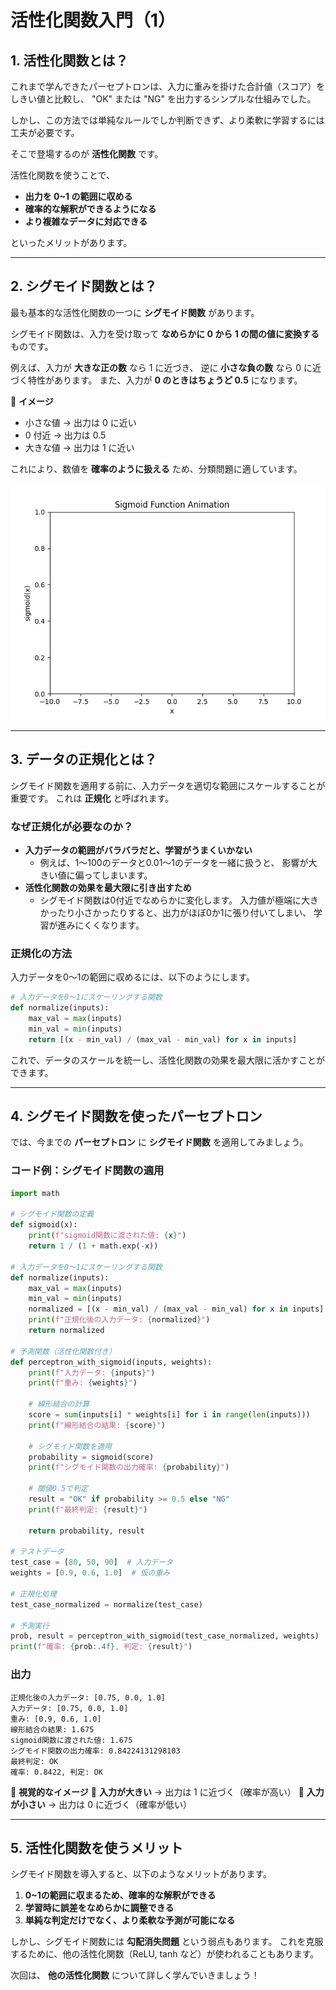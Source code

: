 # 活性化関数入門（1）

## 1. 活性化関数とは？

これまで学んできたパーセプトロンは、入力に重みを掛けた合計値（スコア）をしきい値と比較し、
"OK" または "NG" を出力するシンプルな仕組みでした。

しかし、この方法では単純なルールでしか判断できず、より柔軟に学習するには工夫が必要です。

そこで登場するのが **活性化関数** です。

活性化関数を使うことで、
- **出力を 0~1 の範囲に収める**
- **確率的な解釈ができるようになる**
- **より複雑なデータに対応できる**

といったメリットがあります。

---

## 2. シグモイド関数とは？

最も基本的な活性化関数の一つに **シグモイド関数** があります。

シグモイド関数は、入力を受け取って **なめらかに 0 から 1 の間の値に変換する** ものです。

例えば、入力が **大きな正の数** なら 1 に近づき、
逆に **小さな負の数** なら 0 に近づく特性があります。
また、入力が **0 のときはちょうど 0.5** になります。

📌 **イメージ**
- 小さな値 → 出力は 0 に近い
- 0 付近 → 出力は 0.5
- 大きな値 → 出力は 1 に近い

これにより、数値を **確率のように扱える** ため、分類問題に適しています。

![Sigmoid Animation](gif/sigmoid_animation.gif)

---

## 3. データの正規化とは？

シグモイド関数を適用する前に、入力データを適切な範囲にスケールすることが重要です。
これは **正規化** と呼ばれます。

### **なぜ正規化が必要なのか？**

- **入力データの範囲がバラバラだと、学習がうまくいかない**
  - 例えば、1～100のデータと0.01～1のデータを一緒に扱うと、
    影響が大きい値に偏ってしまいます。
- **活性化関数の効果を最大限に引き出すため**
  - シグモイド関数は0付近でなめらかに変化します。
    入力値が極端に大きかったり小さかったりすると、出力がほぼ0か1に張り付いてしまい、
    学習が進みにくくなります。

### **正規化の方法**

入力データを0～1の範囲に収めるには、以下のようにします。
```python
# 入力データを0～1にスケーリングする関数
def normalize(inputs):
    max_val = max(inputs)
    min_val = min(inputs)
    return [(x - min_val) / (max_val - min_val) for x in inputs]
```

これで、データのスケールを統一し、活性化関数の効果を最大限に活かすことができます。

---

## 4. シグモイド関数を使ったパーセプトロン

では、今までの **パーセプトロン** に **シグモイド関数** を適用してみましょう。

### **コード例：シグモイド関数の適用**
```python
import math

# シグモイド関数の定義
def sigmoid(x):
    print(f"sigmoid関数に渡された値: {x}")
    return 1 / (1 + math.exp(-x))

# 入力データを0～1にスケーリングする関数
def normalize(inputs):
    max_val = max(inputs)
    min_val = min(inputs)
    normalized = [(x - min_val) / (max_val - min_val) for x in inputs]
    print(f"正規化後の入力データ: {normalized}")
    return normalized

# 予測関数（活性化関数付き）
def perceptron_with_sigmoid(inputs, weights):
    print(f"入力データ: {inputs}")
    print(f"重み: {weights}")
    
    # 線形結合の計算
    score = sum(inputs[i] * weights[i] for i in range(len(inputs)))
    print(f"線形結合の結果: {score}")
    
    # シグモイド関数を適用
    probability = sigmoid(score)
    print(f"シグモイド関数の出力確率: {probability}")
    
    # 閾値0.5で判定
    result = "OK" if probability >= 0.5 else "NG"
    print(f"最終判定: {result}")
    
    return probability, result

# テストデータ
test_case = [80, 50, 90]  # 入力データ
weights = [0.9, 0.6, 1.0]  # 仮の重み

# 正規化処理
test_case_normalized = normalize(test_case)

# 予測実行
prob, result = perceptron_with_sigmoid(test_case_normalized, weights)
print(f"確率: {prob:.4f}, 判定: {result}")
```

### **出力**
```
正規化後の入力データ: [0.75, 0.0, 1.0]
入力データ: [0.75, 0.0, 1.0]
重み: [0.9, 0.6, 1.0]
線形結合の結果: 1.675
sigmoid関数に渡された値: 1.675
シグモイド関数の出力確率: 0.84224131298103
最終判定: OK
確率: 0.8422, 判定: OK
```

📌 **視覚的なイメージ**
🔵 **入力が大きい** → 出力は 1 に近づく（確率が高い）
🔴 **入力が小さい** → 出力は 0 に近づく（確率が低い）

---

## 5. 活性化関数を使うメリット

シグモイド関数を導入すると、以下のようなメリットがあります。

1. **0~1の範囲に収まるため、確率的な解釈ができる**
2. **学習時に誤差をなめらかに調整できる**
3. **単純な判定だけでなく、より柔軟な予測が可能になる**

しかし、シグモイド関数には **勾配消失問題** という弱点もあります。
これを克服するために、他の活性化関数（ReLU, tanh など）が使われることもあります。

次回は、 **他の活性化関数** について詳しく学んでいきましょう！

